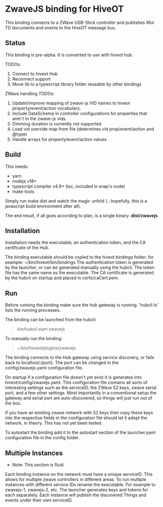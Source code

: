 # ZwaveJS binding for HiveOT

This binding connects to a ZWave USB-Stick controller and publishes Wot TD documents and events to the HiveOT message bus.

## Status

This binding is pre-alpha. It is converted to use with hiveot hub.

TODOs:

1. Connect to hiveot Hub
1. Reconnect support
1. Move lib to a typescript library folder reusable by other bindings

ZWave handling TODOs:

1. Update/improve mapping of zwave-js VID names to hiveot property/event/action vocabulary.
1. Include DataSchema in controller configurations for properties that aren't in the zwave-js vids.
1. Dimming duration is currently not supported
1. Load vid override map from file (determines vid prop/event/action and @type)
2. Handle arrays for property/event/action values

## Build

This needs:

* yarn
* nodejs v18+
* typescript compiler v4.9+ (tsc, included in snap's node)
* make tools

Simply run make dist and watch the magic unfold (...hopefully, this is a javascript build environment after all).

The end result, if all goes according to plan, is a single binary: **dist/zwavejs**

## Installation

Installation needs the executable, an authentication token, and the CA certificate of the Hub.

The binding executable should be copied to the hiveot bindings folder, for example: ~/bin/hiveot/bin/bindings
The authentication token is generated by the launcher, or can be generated manually using the hubcli. The token file has the same name as the executable.
The CA certificate is generated by the hubcli on startup and placed in certs/caCert.pem.

## Run

Before running the binding make sure the hub gateway is running. 'hubcli ls' lists the running processes.

The binding can be launched from the hubcli:
> bin/hubcli start zwavejs

To manually run the binding:
> ~/bin/hiveot/plugins/zwavejs

The binding connects to the Hub gateway using service discovery, or falls back to localhost:{port}. The port can be changed in the
config/zwavejs.yaml configuration file.

On startup if a configuration file doesn't yet exist it is generates into hiveot/config/zwavejs.yaml.
This configuration file contains all sorts of interesting settings such as the serviceID, the ZWave S2 keys, zwave
serial port, and a few other settings. Most importantly in a conventional setup the gateway and serial port are
auto-discovered, so things will just run out of the box.

If you have an existing zwave network with S2 keys then copy these keys into the respective fields in the configuration
file should let it adopt the network, in theory. This has not yet been tested.

To autostart the binding add it to the autostart section of the launcher.yaml configuration file in the config folder.

## Multiple Instances

* Note: This section is fluid.

Each binding instance on the network must have a unique serviceID. This allows for multiple zwave controllers in
different areas.
To run multiple instances with different service IDs rename the executable. For example to zwavejs-1, zwavejs-2, etc. 
The launcher generates keys and tokens for each separately.
Each instance will publish the discovered Things and events under their own serviceID.

